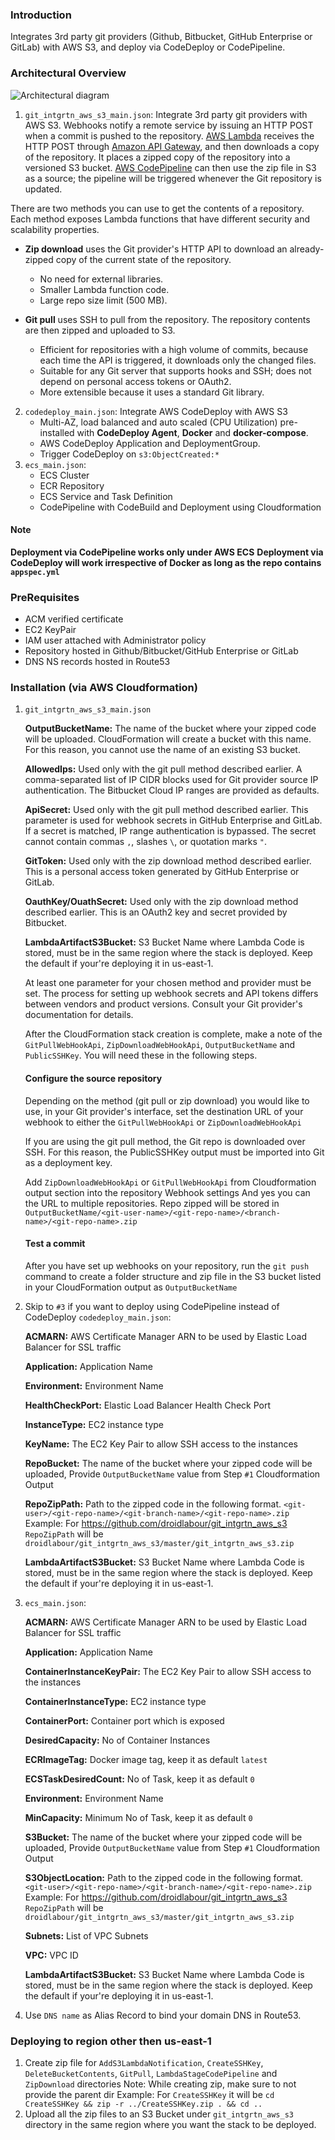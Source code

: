 ### Introduction
Integrates 3rd party git providers (Github, Bitbucket, GitHub Enterprise or GitLab) with AWS S3, and deploy via CodeDeploy or CodePipeline.

### Architectural Overview
![Architectural diagram](https://github.com/droidlabour/git_intgrtn_aws_s3/raw/master/cloudcraft.png)
1. `git_intgrtn_aws_s3_main.json`: Integrate 3rd party git providers with AWS S3.
Webhooks notify a remote service by issuing an HTTP POST when a commit is pushed to the repository. [AWS Lambda](http://aws.amazon.com/lambda) receives the HTTP POST through [Amazon API Gateway](https://aws.amazon.com/api-gateway), and then downloads a copy of the repository. It places a zipped copy of the repository into a versioned S3 bucket. [AWS CodePipeline](http://aws.amazon.com/codepipeline) can then use the zip file in S3 as a source; the pipeline will be triggered whenever the Git repository is updated.

There are two methods you can use to get the contents of a repository. Each method exposes Lambda functions that have different security and scalability properties.

- **Zip download** uses the Git provider's HTTP API to download an already-zipped copy of the current state of the repository.
    - No need for external libraries.
    - Smaller Lambda function code.
    - Large repo size limit (500 MB).

- **Git pull** uses SSH to pull from the repository. The repository contents are then zipped and uploaded to S3.
    - Efficient for repositories with a high volume of commits, because each time the API is triggered, it downloads only the changed files.
    - Suitable for any Git server that supports hooks and SSH; does not depend on personal access tokens or OAuth2.
    - More extensible because it uses a standard Git library.
2. `codedeploy_main.json`: Integrate AWS CodeDeploy with AWS S3
    * Multi-AZ, load balanced and auto scaled (CPU Utilization) pre-installed with **CodeDeploy Agent**, **Docker** and **docker-compose**.
    * AWS CodeDeploy Application and DeploymentGroup.
    * Trigger CodeDeploy on `s3:ObjectCreated:*`
3. `ecs_main.json`: 
    * ECS Cluster
    * ECR Repository
    * ECS Service and Task Definition
    * CodePipeline with CodeBuild and Deployment using Cloudformation

#### Note
**Deployment via CodePipeline works only under AWS ECS**
**Deployment via CodeDeploy will work irrespective of Docker as long as the repo contains `appspec.yml`**

### PreRequisites
* ACM verified certificate
* EC2 KeyPair
* IAM user attached with Administrator policy
* Repository hosted in Github/Bitbucket/GitHub Enterprise or GitLab
* DNS NS records hosted in Route53

### Installation (via AWS Cloudformation)
1. `git_intgrtn_aws_s3_main.json`

    **OutputBucketName:** The name of the bucket where your zipped code will be uploaded. CloudFormation will create a bucket with this name. For this reason, you cannot use the name of an existing S3 bucket.

    **AllowedIps:** Used only with the git pull method described earlier. A comma-separated list of IP CIDR blocks used for Git provider source IP authentication. The Bitbucket Cloud IP ranges are provided as defaults.

    **ApiSecret:** Used only with the git pull method described earlier. This parameter is used for webhook secrets in GitHub Enterprise and GitLab. If a secret is matched, IP range authentication is bypassed. The secret cannot contain commas `,`, slashes `\`, or quotation marks `"`.

    **GitToken:** Used only with the zip download method described earlier. This is a personal access token generated by GitHub Enterprise or GitLab.

    **OauthKey/OuathSecret:** Used only with the zip download method described earlier. This is an OAuth2 key and secret provided by Bitbucket.

    **LambdaArtifactS3Bucket:** S3 Bucket Name where Lambda Code is stored, must be in the same region where the stack is deployed. Keep the default if your're deploying  it in us-east-1.

    At least one parameter for your chosen method and provider must be set.
    The process for setting up webhook secrets and API tokens differs between vendors and product versions. Consult your Git provider's documentation for details.
    
    After the CloudFormation stack creation is complete, make a note of the `GitPullWebHookApi`, `ZipDownloadWebHookApi`, `OutputBucketName` and `PublicSSHKey`. You will need these in the following steps.

    #### Configure the source repository
    Depending on the method (git pull or zip download) you would like to use, in your Git provider's interface, set the destination URL of your webhook to either the `GitPullWebHookApi` or `ZipDownloadWebHookApi`

    If you are using the git pull method, the Git repo is downloaded over SSH. For this reason, the PublicSSHKey output must be imported into Git as a deployment key.

    Add `ZipDownloadWebHookApi` or `GitPullWebHookApi` from Cloudformation output section into the repository Webhook settings
And yes you can the URL to multiple repositories.
Repo zipped will be stored in `OutputBucketName/<git-user-name>/<git-repo-name>/<branch-name>/<git-repo-name>.zip`

    #### Test a commit
    After you have set up webhooks on your repository, run the `git push` command to create a folder structure and zip file in the S3 bucket listed in your CloudFormation output as `OutputBucketName`

2. Skip to `#3` if you want to deploy using CodePipeline instead of CodeDeploy `codedeploy_main.json`:

    **ACMARN:** AWS Certificate Manager ARN to be used by Elastic Load Balancer for SSL traffic

    **Application:** Application Name

    **Environment:** Environment Name

    **HealthCheckPort:** Elastic Load Balancer Health Check Port

    **InstanceType:** EC2 instance type

    **KeyName:** The EC2 Key Pair to allow SSH access to the instances

    **RepoBucket:** The name of the bucket where your zipped code will be uploaded, Provide `OutputBucketName` value from Step `#1` Cloudformation Output

    **RepoZipPath:** Path to the zipped code in the following format.
`<git-user>/<git-repo-name>/<git-branch-name>/<git-repo-name>.zip`
Example: For https://github.com/droidlabour/git_intgrtn_aws_s3 `RepoZipPath` will be `droidlabour/git_intgrtn_aws_s3/master/git_intgrtn_aws_s3.zip`

    **LambdaArtifactS3Bucket:** S3 Bucket Name where Lambda Code is stored, must be in the same region where the stack is deployed. Keep the default if your're deploying  it in us-east-1.

3. `ecs_main.json`:

    **ACMARN:** AWS Certificate Manager ARN to be used by Elastic Load Balancer for SSL traffic

    **Application:** Application Name

    **ContainerInstanceKeyPair:** The EC2 Key Pair to allow SSH access to the instances

    **ContainerInstanceType:** EC2 instance type

    **ContainerPort:** Container port which is exposed

    **DesiredCapacity:** No of Container Instances

    **ECRImageTag:** Docker image tag, keep it as default `latest`

    **ECSTaskDesiredCount:** No of Task, keep it as default `0`

    **Environment:** Environment Name

    **MinCapacity:** Minimum No of Task, keep it as default `0`

    **S3Bucket:** The name of the bucket where your zipped code will be uploaded, Provide `OutputBucketName` value from Step `#1` Cloudformation Output

    **S3ObjectLocation:** Path to the zipped code in the following format.
`<git-user>/<git-repo-name>/<git-branch-name>/<git-repo-name>.zip`
Example: For https://github.com/droidlabour/git_intgrtn_aws_s3 `RepoZipPath` will be `droidlabour/git_intgrtn_aws_s3/master/git_intgrtn_aws_s3.zip`

    **Subnets:** List of VPC Subnets

    **VPC:** VPC ID

    **LambdaArtifactS3Bucket:** S3 Bucket Name where Lambda Code is stored, must be in the same region where the stack is deployed. Keep the default if your're deploying  it in us-east-1.
4. Use `DNS name` as Alias Record to bind your domain DNS in Route53.

### Deploying to region other then us-east-1
1. Create zip file for `AddS3LambdaNotification`, `CreateSSHKey`, `DeleteBucketContents`, `GitPull`, `LambdaStageCodePipeline` and `ZipDownload` directories
Note: While creating zip, make sure to not provide the parent dir
Example: For `CreateSSHKey` it will be `cd CreateSSHKey && zip -r ../CreateSSHKey.zip . && cd ..`
2. Upload all the zip files to an S3 Bucket under `git_intgrtn_aws_s3` directory in the same region where you want the stack to be deployed.
